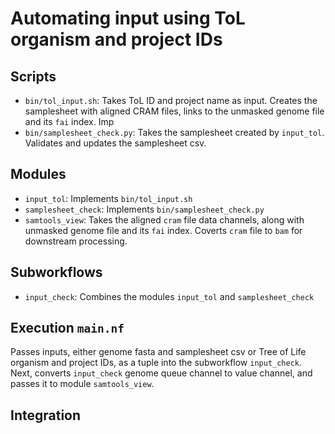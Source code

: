 # Automating input using ToL organism and project IDs

## Scripts

- `bin/tol_input.sh`: Takes ToL ID and project name as input. Creates the samplesheet with aligned CRAM files, links to the unmasked genome file and its `fai` index. Imp
- `bin/samplesheet_check.py`: Takes the samplesheet created by `input_tol`. Validates and updates the samplesheet csv.

## Modules

- `input_tol`: Implements `bin/tol_input.sh`
- `samplesheet_check`: Implements `bin/samplesheet_check.py`
- `samtools_view`: Takes the aligned `cram` file data channels, along with unmasked genome file and its `fai` index. Coverts `cram` file to `bam` for downstream processing.

## Subworkflows

- `input_check`: Combines the modules `input_tol` and `samplesheet_check`

## Execution `main.nf`

Passes inputs, either genome fasta and samplesheet csv or Tree of Life organism and project IDs, as a tuple into the subworkflow `input_check`. Next, converts `input_check` genome queue channel to value channel, and passes it to module `samtools_view`.

## Integration


